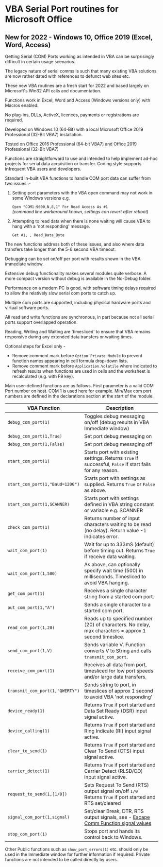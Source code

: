 # VBA Serial Port routines for Microsoft Office
## New for 2022 - Windows 10, Office 2019 (Excel, Word, Access)

Getting Serial (COM) Ports working as intended in VBA can be surprisingly difficult in certain usage scenarios. 

The legacy nature of serial comms is such that many existing VBA solutions are now rather dated with references to defunct web sites etc. 

These new VBA routines are a fresh start for 2022 and based largely on Microsoft's Win32 API calls and documentation. 

Functions work in Excel, Word and Access (Windows versions only) with Macros enabled.

No plug-ins, DLLs, ActiveX, licences, payments or registrations are required.  

Developed on Windows 10 (64-Bit) with a local Microsoft Office 2019 Professional (32-Bit VBA7) installation.  

Tested on Office 2016 Professional (64-bit VBA7) and Office 2019 Professional (32-Bit VBA7) 

Functions are straightforward to use and intended to help implement ad-hoc projects for serial data acquisition or transfer.
Coding style supports infrequent VBA users and developers.

Standard in-built VBA functions to handle COM port data can suffer from two issues :-

1. Setting port parameters with the VBA open command may not work in some Windows versions e.g.

   `Open "COM1:9600,N,8,1" For Read Access As #1`       \
     _(command line workaround known, settings can revert after reboot)_

2. Attempting to read data when there is none waiting will cause VBA to hang with a 'not responding' message.  
  
   `Get #1, , Read_Data_Byte`  
  
The new functions address both of these issues, and also where data transfers take longer than the 5-6 second VBA timeout.

Debugging can be set on/off per port with results shown in the VBA immediate window. 

Extensive debug functionality makes several modules quite verbose. A more compact version without debug is available in the No-Debug folder. 

Performance on a modern PC is good, with software timing delays required to allow the relatively slow serial com ports to catch up. 

Multiple com ports are supported, including physical hardware ports and virtual software ports. 

All read and write functions are synchronous, in part because not all serial ports support overlapped operation.

Reading, Writing and Waiting are 'timesliced' to ensure that VBA remains responsive during any extended data transfers or waiting times. 

Optional steps for Excel only - 

- Remove comment mark before `Option Private Module` to prevent function names appearing in cell formula drop-down lists. 
- Remove comment mark before `Application.Volatile` where indicated to refresh results when functions are used in cells and the worksheet is recalculated (e.g. with F9 key).

Main user-defined functions are as follows. First parameter is a valid COM Port number on host. COM 1 is used here for example. Min/Max com port numbers are defined in the declarations section at the start of the module.

| VBA Function                         | Description                                                                                                   |
| ------------------------------------ | --------------------------------------------------------------------------------------------------------------|
| `debug_com_port(1)`                  | Toggles debug messaging on/off (debug results in VBA Immediate window)                                        |
| `debug_com_port(1,True)`             | Set port debug messaging on                                                                                   |          
| `debug_com_port(1,False)`            | Set port debug messaging off                                                                                  |  
| `start_com_port(1)`                  | Starts port with existing settings. Returns `True` if successful, `False` if start fails for any reason.      | 
| `start_com_port(1,"Baud=1200")`      | Starts port with settings as supplied. Returns `True` or `False` as above.                                    |
| `start_com_port(1,SCANNER)`          | Starts port with settings defined in VBA string constant or variable e.g. SCANNER                             |
| `check_com_port(1)`                  | Returns number of input characters waiting to be read (no delay). Return value -1 indicates error.            |
| `wait_com_port(1)`                   | Wait for up to 333mS (default) before timing out. Returns `True` if receive data waiting.                     |
| `wait_com_port(1,500)`               | As above, can optionally specify wait time (500) in milliseconds. Timesliced to avoid VBA hanging.            |  
| `get_com_port(1)`                    | Receives a single character string from a started com port.                                                   |
| `put_com_port(1,"A")`                | Sends a single character to a started com port.                                                               |
| `read_com_port(1,20)`                | Reads up to specified number (20) of characters. No delay, max characters = approx 1 second timeslice.        |
| `send_com_port(1,V)`                 | Sends variable V. Function converts V to String and calls `transmit_com_port`.                                |
| `receive_com_port(1)`                | Receives all data from port, timesliced for low port speeds and/or large data transfers.                      |
| `transmit_com_port(1,"QWERTY")`      | Sends string to port, in timeslices of approx 1 second to avoid VBA 'not responding'                          |
| `device_ready(1)`                    | Returns `True` if port started and Data Set Ready (DSR) input signal active.                                  |
| `device_calling(1)`                  | Returns `True` if port started and Ring Indicate (RI) input signal active.                                    |
| `clear_to_send(1)`                   | Returns `True` if port started and Clear To Send (CTS) input signal active.                                   |
| `carrier_detect(1)`                  | Returns `True` if port started and Carrier Detect (RLSD/CD) input signal active.                              |
| `request_to_send(1,[1/0])`           | Sets Request To Send (RTS) output signal on/off `1/0` Returns `True` if port started and RTS set/cleared      |
| `signal_com_port(1,signal)`          | Set/clear Break, DTR, RTS output signals, see - [Escape Comm Function signal values](https://docs.microsoft.com/en-us/windows/win32/api/winbase/nf-winbase-escapecommfunction)
| `stop_com_port(1)`                   | Stops port and hands its control back to Windows.                                                             |

Other Public functions such as `show_port_errors(1)` etc. should only be used in the Immediate window for further information if required.
Private functions are not intended to be called directly by users.
